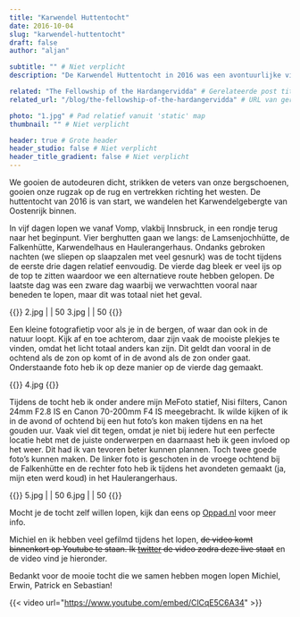 ```yaml
---
title: "Karwendel Huttentocht"
date: 2016-10-04
slug: "karwendel-huttentocht"
draft: false
author: "aljan"

subtitle: "" # Niet verplicht
description: "De Karwendel Huttentocht in 2016 was een avontuurlijke vijfdaagse wandeltocht door het Oostenrijkse gebergte. We sliepen in berghutten en ontdekten prachtige foto-plekken. Een zware, maar schitterende ervaring!" # Niet verplicht

related: "The Fellowship of the Hardangervidda" # Gerelateerde post titel
related_url: "/blog/the-fellowship-of-the-hardangervidda" # URL van gerelateerde post

photo: "1.jpg" # Pad relatief vanuit 'static' map
thumbnail: "" # Niet verplicht

header: true # Grote header
header_studio: false # Niet verplicht
header_title_gradient: false # Niet verplicht
---
```


We gooien de autodeuren dicht, strikken de veters van onze bergschoenen, gooien onze rugzak op de rug en vertrekken richting het westen. De huttentocht van 2016 is van start, we wandelen het Karwendelgebergte van Oostenrijk binnen.

In vijf dagen lopen we vanaf Vomp, vlakbij Innsbruck, in een rondje terug naar het beginpunt. Vier berghutten gaan we langs: de Lamsenjochhütte, de Falkenhütte, Karwendelhaus en Haulerangerhaus. Ondanks gebroken nachten (we sliepen op slaapzalen met veel gesnurk) was de tocht tijdens de eerste drie dagen relatief eenvoudig. De vierde dag bleek er veel ijs op de top te zitten waardoor we een alternatieve route hebben gelopen. De laatste dag was een zware dag waarbij we verwachtten vooral naar beneden te lopen, maar dit was totaal niet het geval.

{{<photos>}}
2.jpg | | 50
3.jpg | | 50
{{</photos>}}

Een kleine fotografietip voor als je in de bergen, of waar dan ook in de natuur loopt. Kijk af en toe achterom, daar zijn vaak de mooiste plekjes te vinden, omdat het licht totaal anders kan zijn. Dit geldt dan vooral in de ochtend als de zon op komt of in de avond als de zon onder gaat. Onderstaande foto heb ik op deze manier op de vierde dag gemaakt.

{{<photos>}}
4.jpg
{{</photos>}}

Tijdens de tocht heb ik onder andere mijn MeFoto statief, Nisi filters, Canon 24mm F2.8 IS en Canon 70-200mm F4 IS meegebracht. Ik wilde kijken of ik in de avond of ochtend bij een hut foto’s kon maken tijdens en na het gouden uur. Vaak viel dit tegen, omdat je niet bij iedere hut een perfecte locatie hebt met de juiste onderwerpen en daarnaast heb ik geen invloed op het weer. Dit had ik van tevoren beter kunnen plannen. Toch twee goede foto’s kunnen maken. De linker foto is geschoten in de vroege ochtend bij de Falkenhütte en de rechter foto heb ik tijdens het avondeten gemaakt (ja, mijn eten werd koud) in het Haulerangerhaus.

{{<photos>}}
5.jpg | | 50
6.jpg | | 50
{{</photos>}}

Mocht je de tocht zelf willen lopen, kijk dan eens op [Oppad.nl](http://www.oppad.nl/?bestemming=huttentocht-karwendel) voor meer info.

Michiel en ik hebben veel gefilmd tijdens het lopen, ~~de video komt binnenkort op Youtube te staan. Ik [twitter](https://twitter.com/aljanscholtens) de video zodra deze live staat~~ en de video vind je hieronder.

Bedankt voor de mooie tocht die we samen hebben mogen lopen Michiel, Erwin, Patrick en Sebastian!

{{< video url="https://www.youtube.com/embed/ClCqE5C6A34" >}}
